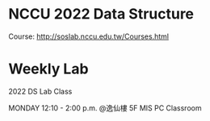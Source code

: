 # NCCU 2022 Data Structure #

Course: http://soslab.nccu.edu.tw/Courses.html


# Weekly Lab #

2022 DS Lab Class

MONDAY 12:10 - 2:00 p.m. @逸仙樓 5F MIS PC Classroom